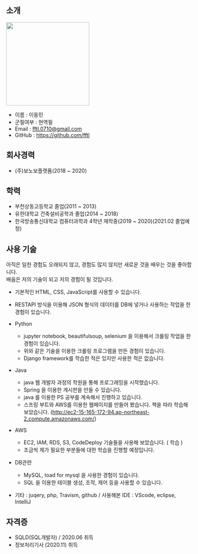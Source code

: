 ## 소개

<img src="https://user-images.githubusercontent.com/69035612/97399420-82e36f80-1930-11eb-95b1-fee64cc11505.jpg" width="225" height="225"></img>

- 이름 : 이동민
- 군필여부 : 현역필
- Email : fftl.0710@gmail.com
- GitHub : https://github.com/fftl

## 회사경력

- (주)보노보플랫폼(2018 ~ 2020)

## 학력

- 부천상동고등학교 졸업(2011 ~ 2013)
- 유한대학교 건축설비공학과 졸업(2014 ~ 2018)
- 한국방송통신대학교 컴퓨터과학과 4학년 재학중(2019 ~ 2020)(2021.02 졸업예정)

## 사용 기술

아직은 일한 경험도 오래되지 않고, 경험도 많지 않지만 새로운 것을 배우는 것을 좋아합니다.  
배움은 저의 기술이 되고 저의 경험이 될 것입니다.

- 기본적인 HTML, CSS, JavaScript를 사용할 수 있습니다.

- RESTAPI 방식을 이용해 JSON 형식의 데이터를 DB에 넣거나 사용하는 작업을 한 경험이 있습니다.

- Python
  - jupyter notebook, beautifulsoup, selenium 을 이용해서 크롤링 작업을 한 경험이 있습니다.
  - 위와 같은 기술을 이용한 크롤링 프로그램을 만든 경험이 있습니다.
  - Django framework를 학습한 적은 있지만 사용한 적은 없습니다.

- Java
  - java 웹 개발자 과정의 학원을 통해 프로그래밍을 시작했습니다.
  - Spring 을 이용한 게시판을 만들 수 있습니다.
  - java 를 이용한 PS 공부를 계속해서 진행하고 있습니다.
  - 스프링 부트와 AWS를 이용한 웹페이지를 만들어 봤습니다. 책을 따라 학습해 보았습니다.  (http://ec2-15-165-172-94.ap-northeast-2.compute.amazonaws.com/)
 
- AWS
  - EC2, IAM, RDS, S3, CodeDeploy 기술들을 사용해 보았습니다. ( 학습 )
  - 조금씩 제가 필요한 부분들에 대한 학습을 진행할 예정입니다.
  
- DB관련
  - MySQL, toad for mysql 을 사용한 경험이 있습니다.
  - SQL 을 이용한 테이블 생성, 조작, 제어 등을 사용할 수 있습니다.
  
- 기타 : juqery, php, Travism, github / 사용해본 IDE : VScode, eclipse, IntelliJ

## 자격증

- SQLD(SQL개발자) / 2020.06 취득
- 정보처리기사 (2020.11) 취득
